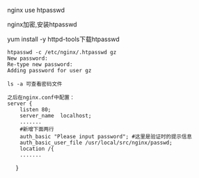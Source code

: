 nginx use htpasswd	

nginx加密,安装htpasswd
	
yum install -y httpd-tools下载htpasswd
	
	htpasswd -c /etc/nginx/.htpasswd gz
	New password: 
	Re-type new password: 
	Adding password for user gz

	ls -a 可查看密码文件 
	
	之后在nginx.conf中配置：
	server {
		listen 80;
		server_name  localhost;
		.......
		#新增下面两行
		auth_basic "Please input password"; #这里是验证时的提示信息
		auth_basic_user_file /usr/local/src/nginx/passwd;
		location /{
		.......
    	}
